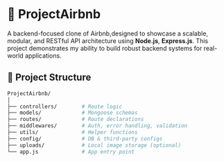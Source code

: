 # 🏡 ProjectAirbnb

A backend-focused clone of Airbnb,designed to showcase a scalable, modular, and RESTful API architecture using **Node.js**, **Express.js**. 
This project demonstrates my ability to build robust backend systems for real-world applications.
## 📁 Project Structure

```bash
ProjectAirbnb/
│
├── controllers/        # Route logic
├── models/             # Mongoose schemas
├── routes/             # Route declarations
├── middlewares/        # Auth, error handling, validation
├── utils/              # Helper functions
├── config/             # DB & third-party configs
├── uploads/            # Local image storage (optional)
└── app.js              # App entry point
